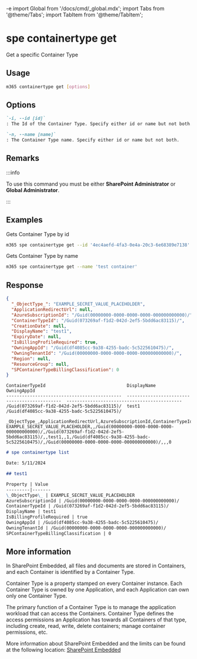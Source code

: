 -e <!-- DISCLAIMER: All secrets, passwords, and sensitive values in this document are examples only and not real credentials. -->
import Global from '/docs/cmd/_global.mdx';
import Tabs from '@theme/Tabs';
import TabItem from '@theme/TabItem';

# spe containertype get

Get a specific Container Type

## Usage

```sh
m365 containertype get [options]
```

## Options

```md definition-list
`-i, --id [id]`
: The Id of the Container Type. Specify either id or name but not both.

`-n, --name [name]`
: The Container Type name. Specify either id or name but not both.
```

<Global />

## Remarks

:::info

To use this command you must be either **SharePoint Administrator** or **Global Administrator**.

:::

## Examples

Gets Container Type by id

```sh
m365 spe containertype get --id '4ec4aefd-4fa3-0e4a-20c3-6e68389e7138'
```

Gets Container Type by name

```sh
m365 spe containertype get --name 'test container'
```

## Response

<Tabs>
  <TabItem value="JSON">

  ```json
  {
    "_ObjectType_": "EXAMPLE_SECRET_VALUE_PLACEHOLDER",
    "ApplicationRedirectUrl": null,
    "AzureSubscriptionId": "/Guid(00000000-0000-0000-0000-000000000000)/",
    "ContainerTypeId": "/Guid(073269af-f1d2-042d-2ef5-5bdd6ac83115)/",
    "CreationDate": null,
    "DisplayName": "test1",
    "ExpiryDate": null,
    "IsBillingProfileRequired": true,
    "OwningAppId": "/Guid(df4085cc-9a38-4255-badc-5c5225610475)/",
    "OwningTenantId": "/Guid(00000000-0000-0000-0000-000000000000)/",
    "Region": null,
    "ResourceGroup": null,
    "SPContainerTypeBillingClassification": 0
  }
  ```

  </TabItem>
  <TabItem value="Text">

  ```text
ContainerTypeId                               DisplayName                                    OwningAppId                                 
--------------------------------------------  ---------------------------------------------  --------------------------------------------
/Guid(073269af-f1d2-042d-2ef5-5bdd6ac83115)/  test1                                          /Guid(df4085cc-9a38-4255-badc-5c5225610475)/
  ```

  </TabItem>
  <TabItem value="CSV">

  ```csv
  _ObjectType_,ApplicationRedirectUrl,AzureSubscriptionId,ContainerTypeId,CreationDate,DisplayName,ExpiryDate,IsBillingProfileRequired,OwningAppId,OwningTenantId,Region,ResourceGroup,SPContainerTypeBillingClassification
  EXAMPLE_SECRET_VALUE_PLACEHOLDER,,/Guid(00000000-0000-0000-0000-000000000000)/,/Guid(073269af-f1d2-042d-2ef5-5bdd6ac83115)/,,test1,,1,/Guid(df4085cc-9a38-4255-badc-5c5225610475)/,/Guid(00000000-0000-0000-0000-000000000000)/,,,0
  ```

  </TabItem>
  <TabItem value="Markdown">

  ```md
  # spe containertype list 

  Date: 5/11/2024

  ## test1

  Property | Value
  ---------|-------
  \_ObjectType\_ | EXAMPLE_SECRET_VALUE_PLACEHOLDER
  AzureSubscriptionId | /Guid(00000000-0000-0000-0000-000000000000)/
  ContainerTypeId | /Guid(073269af-f1d2-042d-2ef5-5bdd6ac83115)/
  DisplayName | test1
  IsBillingProfileRequired | true
  OwningAppId | /Guid(df4085cc-9a38-4255-badc-5c5225610475)/
  OwningTenantId | /Guid(00000000-0000-0000-0000-000000000000)/
  SPContainerTypeBillingClassification | 0
  ```

  </TabItem>
</Tabs>

## More information

In SharePoint Embedded, all files and documents are stored in Containers, and each Container is identified by a Container Type.

Container Type is a property stamped on every Container instance. Each Container Type is owned by one Application, and each Application can own only one Container Type.

The primary function of a Container Type is to manage the application workload that can access the Containers. Container Type defines the access permissions an Application has towards all Containers of that type, including create, read, write, delete containers; manage container permissions, etc.

More information about SharePoint Embedded and the limits can be found at the following location: [SharePoint Embedded](https://learn.microsoft.com/en-us/sharepoint/dev/embedded/concepts/app-concepts/containertypes#EXAMPLE_SECRET_VALUE_PLACEHOLDER)
